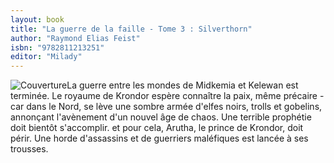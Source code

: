 ```yaml
---
layout: book
title: "La guerre de la faille - Tome 3 : Silverthorn"
author: "Raymond Elias Feist"
isbn: "9782811213251"
editor: "Milady"
---
```

![Couverture](/img/9782811213251.jpg)La guerre entre les mondes de Midkemia et Kelewan est terminée. Le royaume de Krondor espère connaître la paix, même précaire - car dans le Nord, se lève une sombre armée d'elfes noirs, trolls et gobelins, annonçant l'avènement d'un nouvel âge de chaos. Une terrible prophétie doit bientôt s'accomplir. et pour cela, Arutha, le prince de Krondor, doit périr. Une horde d'assassins et de guerriers maléfiques est lancée à ses trousses.